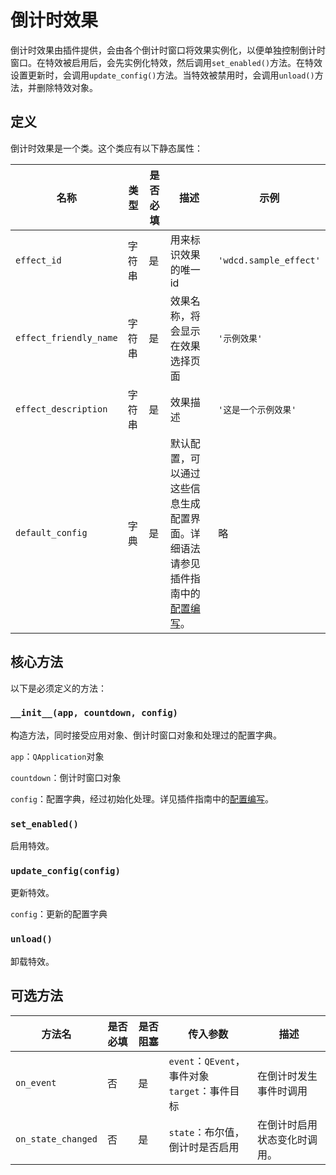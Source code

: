 # 倒计时效果

倒计时效果由插件提供，会由各个倒计时窗口将效果实例化，以便单独控制倒计时窗口。在特效被启用后，会先实例化特效，然后调用`set_enabled()`方法。在特效设置更新时，会调用`update_config()`方法。当特效被禁用时，会调用`unload()`方法，并删除特效对象。

## 定义

倒计时效果是一个类。这个类应有以下静态属性：

| 名称                   | 类型   | 是否必填 | 描述                                                         | 示例                   |
| ---------------------- | ------ | -------- | ------------------------------------------------------------ | ---------------------- |
| `effect_id`            | 字符串 | 是       | 用来标识效果的唯一id                                         | `'wdcd.sample_effect'` |
| `effect_friendly_name` | 字符串 | 是       | 效果名称，将会显示在效果选择页面                             | `'示例效果'`           |
| `effect_description`   | 字符串 | 是       | 效果描述                                                     | `'这是一个示例效果'`   |
| `default_config`       | 字典   | 是       | 默认配置，可以通过这些信息生成配置界面。详细语法请参见插件指南中的[配置编写](plugins.md#配置编写)。 | 略                     |

## 核心方法

以下是必须定义的方法：

### `__init__(app, countdown, config)`

构造方法，同时接受应用对象、倒计时窗口对象和处理过的配置字典。

`app`：`QApplication`对象

`countdown`：倒计时窗口对象

`config`：配置字典，经过初始化处理。详见插件指南中的[配置编写](plugins.md#配置编写)。

### `set_enabled()`

启用特效。

### `update_config(config)`

更新特效。

`config`：更新的配置字典

### `unload()`

卸载特效。

## 可选方法

| 方法名             | 是否必填 | 是否阻塞 | 传入参数                                            | 描述                         |
| ------------------ | -------- | -------- | --------------------------------------------------- | ---------------------------- |
| `on_event`         | 否       | 是       | `event`：`QEvent`，事件对象<br />`target`：事件目标 | 在倒计时发生事件时调用       |
| `on_state_changed` | 否       | 是       | `state`：布尔值，倒计时是否启用                     | 在倒计时启用状态变化时调用。 |

